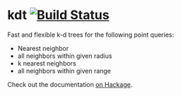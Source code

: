 kdt [![Build Status](https://travis-ci.org/giogadi/kdt.svg?branch=master)](https://travis-ci.org/giogadi/kdt)
===

Fast and flexible k-d trees for the following point queries:

* Nearest neighbor
* all neighbors within given radius
* k nearest neighbors
* all neighbors within given range

Check out the documentation [on Hackage](http://hackage.haskell.org/package/kdt-0.1.0).
